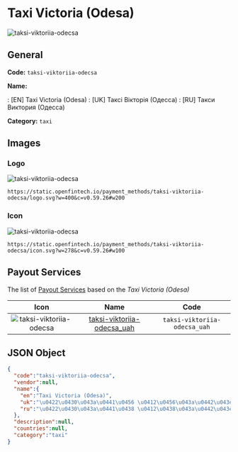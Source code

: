 
# Taxi Victoria (Odesa) 
![taksi-viktoriia-odecsa](https://static.openfintech.io/payment_methods/taksi-viktoriia-odecsa/logo.svg?w=400&c=v0.59.26#w200)  

## General 
**Code:** `taksi-viktoriia-odecsa` 
 
**Name:** 
 
:	[EN] Taxi Victoria (Odesa) 
:	[UK] Таксі Вікторія (Одеcса) 
:	[RU] Такси Виктория (Одеcса) 
 
**Category:** `taxi` 
 

## Images 

### Logo 
![taksi-viktoriia-odecsa](https://static.openfintech.io/payment_methods/taksi-viktoriia-odecsa/logo.svg?w=400&c=v0.59.26#w200)  

```
https://static.openfintech.io/payment_methods/taksi-viktoriia-odecsa/logo.svg?w=400&c=v0.59.26#w200
```  

### Icon 
![taksi-viktoriia-odecsa](https://static.openfintech.io/payment_methods/taksi-viktoriia-odecsa/icon.svg?w=278&c=v0.59.26#w100)  

```
https://static.openfintech.io/payment_methods/taksi-viktoriia-odecsa/icon.svg?w=278&c=v0.59.26#w100
```  

## Payout Services 
 
The list of [Payout Services](/payout-services/) based on the _Taxi Victoria (Odesa)_ 

|Icon|Name|Code| 
|:---:|:---:|:---:| 
|![taksi-viktoriia-odecsa](https://static.openfintech.io/payout_methods/taksi-viktoriia-odecsa/icon.svg?w=278&c=v0.59.26#w40) |[taksi-viktoriia-odecsa_uah](/payout-services/taksi-viktoriia-odecsa_uah/)|`taksi-viktoriia-odecsa_uah`| 
 

## JSON Object 

```json
{
  "code":"taksi-viktoriia-odecsa",
  "vendor":null,
  "name":{
    "en":"Taxi Victoria (Odesa)",
    "uk":"\u0422\u0430\u043a\u0441\u0456 \u0412\u0456\u043a\u0442\u043e\u0440\u0456\u044f (\u041e\u0434\u0435c\u0441\u0430)",
    "ru":"\u0422\u0430\u043a\u0441\u0438 \u0412\u0438\u043a\u0442\u043e\u0440\u0438\u044f (\u041e\u0434\u0435c\u0441\u0430)"
  },
  "description":null,
  "countries":null,
  "category":"taxi"
}
```  
